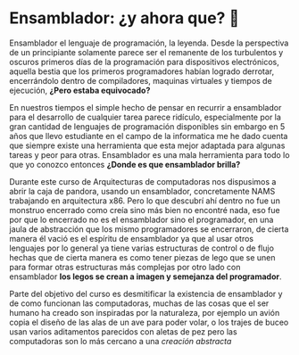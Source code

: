 # Ensamblador: ¿y ahora que? :thinking:

Ensamblador el lenguaje de programación, la leyenda. Desde la perspectiva de un
principiante solamente parece ser el remanente de los turbulentos y oscuros primeros
días de la programación para dispositivos electrónicos, aquella bestia que los primeros
programadores habían logrado derrotar, encerrándolo dentro de compiladores,
maquinas virtuales y tiempos de ejecución, __¿Pero estaba equivocado?__

En nuestros tiempos el simple hecho de pensar en recurrir a ensamblador para el
desarrollo de cualquier tarea parece ridículo, especialmente por la gran cantidad de lenguajes de
programación disponibles sin embargo en 5 años que llevo estudiante en el campo de la
informatica me he dado cuenta que siempre existe una herramienta que esta mejor adaptada
para algunas tareas y peor para otras. Ensamblador es una mala herramienta para
todo lo que yo conozco entonces __¿Donde es que ensamblador brilla?__

Durante este curso de Arquitecturas de computadoras nos dispusimos a abrir la caja
de pandora, usando un ensamblador, concretamente NAMS trabajando en arquitectura x86.
Pero lo que descubrí ahí dentro no fue un monstruo encerrado como creía sino más bien
no encontré nada, eso fue por que lo encerrado no es el ensamblador sino el programador,
en una jaula de abstracción que los mismo programadores se encerraron, de cierta manera
él vació es el espíritu de ensamblador ya que al usar otros lenguajes por lo general ya
tiene varias estructuras de control o de flujo hechas que de cierta manera es como tener
piezas de lego que se unen para formar otras estructuras más complejas por otro lado con
ensamblador __los legos se crean a imagen y semejanza del programador__.

Parte del objetivo del curso es desmitificar la existencia de ensamblador y de como
funcionan las computadoras, muchas de las cosas que el ser humano ha creado son inspiradas
por la naturaleza, por ejemplo un avión copia el diseño de las alas de un ave para poder
volar, o los trajes de buceo usan varios aditamentos parecidos con aletas de pez pero
las computadoras son lo más cercano a una *creación abstracta*